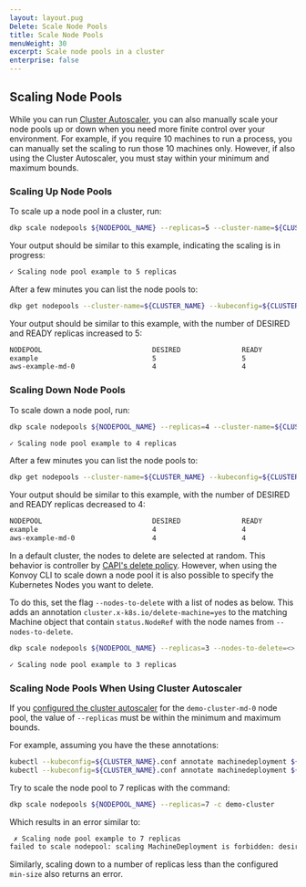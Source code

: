```yaml
---
layout: layout.pug
Delete: Scale Node Pools
title: Scale Node Pools
menuWeight: 30
excerpt: Scale node pools in a cluster
enterprise: false
---
```


## Scaling Node Pools

While you can run [Cluster Autoscaler](../cluster-autoscaler), you can also manually scale your node pools up or down when you need more finite control over your environment. For example, if you require 10 machines to run a process, you can manually set the scaling to run those 10 machines only. However, if also using the Cluster Autoscaler, you must stay within your minimum and maximum bounds.

### Scaling Up Node Pools

To scale up a node pool in a cluster, run:

```bash
dkp scale nodepools ${NODEPOOL_NAME} --replicas=5 --cluster-name=${CLUSTER_NAME}
```

Your output should be similar to this example, indicating the scaling is in progress:

```sh
✓ Scaling node pool example to 5 replicas
```

After a few minutes you can list the node pools to:

```bash
dkp get nodepools --cluster-name=${CLUSTER_NAME} --kubeconfig=${CLUSTER_NAME}.conf
```

Your output should be similar to this example, with the number of DESIRED and READY replicas increased to 5:

```sh
NODEPOOL                           DESIRED               READY               KUBERNETES VERSION               
example                            5                     5                   v1.22.8                          
aws-example-md-0                   4                     4                   v1.22.8
```

### Scaling Down Node Pools

To scale down a node pool, run:

```bash
dkp scale nodepools ${NODEPOOL_NAME} --replicas=4 --cluster-name=${CLUSTER_NAME}
```

```sh
✓ Scaling node pool example to 4 replicas
```

After a few minutes you can list the node pools to:

```bash
dkp get nodepools --cluster-name=${CLUSTER_NAME} --kubeconfig=${CLUSTER_NAME}.conf
```

Your output should be similar to this example, with the number of DESIRED and READY replicas decreased to 4:

```sh
NODEPOOL                           DESIRED               READY               KUBERNETES VERSION               
example                            4                     4                   v1.22.8                          
aws-example-md-0                   4                     4                   v1.22.8
```

In a default cluster, the nodes to delete are selected at random. This behavior is controller by [CAPI's delete policy][capi_delete_policy]. However, when using the Konvoy CLI to scale down a node pool it is also possible to specify the Kubernetes Nodes you want to delete.

To do this, set the flag `--nodes-to-delete` with a list of nodes as below.
This adds an annotation `cluster.x-k8s.io/delete-machine=yes` to the matching Machine object that contain `status.NodeRef` with the node names from `--nodes-to-delete`.

```bash
dkp scale nodepools ${NODEPOOL_NAME} --replicas=3 --nodes-to-delete=<> --cluster-name=${CLUSTER_NAME}
```

```sh
✓ Scaling node pool example to 3 replicas
```

### Scaling Node Pools When Using Cluster Autoscaler

If you [configured the cluster autoscaler](../cluster-autoscaler) for the `demo-cluster-md-0` node pool, the value of `--replicas` must be within the minimum and maximum bounds.

For example, assuming you have the these annotations:

```bash
kubectl --kubeconfig=${CLUSTER_NAME}.conf annotate machinedeployment ${NODEPOOL_NAME} cluster.x-k8s.io/cluster-api-autoscaler-node-group-min-size=2
kubectl --kubeconfig=${CLUSTER_NAME}.conf annotate machinedeployment ${NODEPOOL_NAME} cluster.x-k8s.io/cluster-api-autoscaler-node-group-max-size=6
```

Try to scale the node pool to 7 replicas with the command:

```bash
dkp scale nodepools ${NODEPOOL_NAME} --replicas=7 -c demo-cluster
```

Which results in an error similar to:

```sh
 ✗ Scaling node pool example to 7 replicas
failed to scale nodepool: scaling MachineDeployment is forbidden: desired replicas 7 is greater than the configured max size annotation cluster.x-k8s.io/cluster-api-autoscaler-node-group-max-size: 6
```

Similarly, scaling down to a number of replicas less than the configured `min-size` also returns an error.

[capi_delete_policy]: https://github.com/kubernetes-sigs/cluster-api/blob/v0.4.0/api/v1alpha4/machineset_types.go#L85-L105
